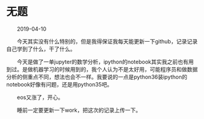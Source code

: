 # 无题

&emsp;&emsp;2019-04-10

&emsp;&emsp;今天其实没有什么特别的，但是我得保证我每天能更新一下github，记录记录自己学到了什么，干了什么。

&emsp;&emsp;今天是做了一单jupyter的数学分析，ipython的notebook其实我之前也有用到过。是做机器学习的时候用到的，我个人认为不是太好用，可能程序员和做数据分析的侧重点不同，想法也会不一样。我要说的一点是python36装ipython的notebook好像有问题，还是用python35吧。

&emsp;&emsp;eos又涨了，开心。

&emsp;&emsp;睡前一定要更新一下work，把这次的记录上传一下。